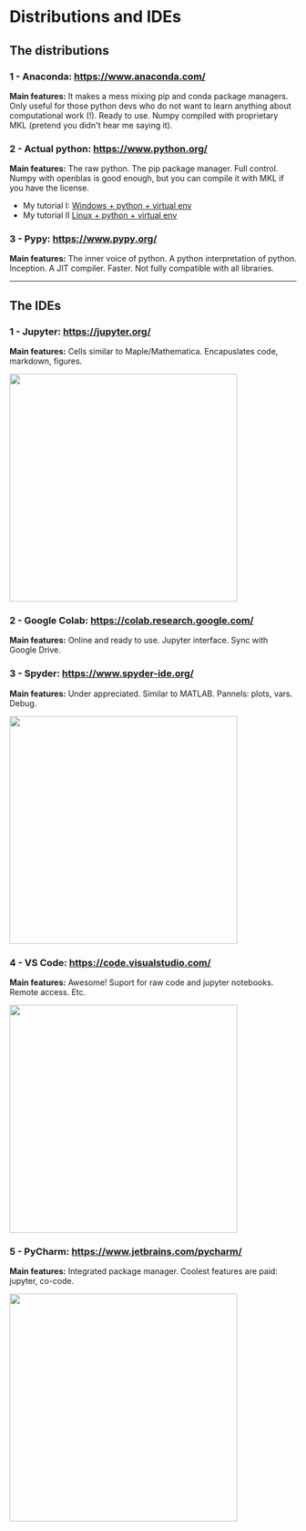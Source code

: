 # Distributions and IDEs

## The distributions

### 1 - Anaconda: https://www.anaconda.com/

**Main features:** It makes a mess mixing pip and conda package managers. Only useful for those python devs who do not want to learn anything about computational work (!).  Ready to use. Numpy compiled with proprietary MKL (pretend you didn't hear me saying it).

### 2 - Actual python: https://www.python.org/

**Main features:** The raw python. The pip package manager. Full control. Numpy with openblas is good enough, but you can compile it with MKL if you have the license.

- My tutorial I: [Windows + python + virtual env](https://www.youtube.com/watch?v=dpdWU59XTP8)
- My tutorial II [Linux + python + virtual env](https://www.youtube.com/watch?v=IE8HzEEFv9c)

### 3 - Pypy: https://www.pypy.org/

**Main features:** The inner voice of python. A python interpretation of python. Inception. A JIT compiler. Faster. Not fully compatible with all libraries.


----------------------------

## The IDEs

### 1 - Jupyter: https://jupyter.org/

**Main features:** Cells similar to Maple/Mathematica. Encapuslates code, markdown, figures.

<img src="https://jupyter.org/assets/labpreview.png" width="400"/>

### 2 - Google Colab: https://colab.research.google.com/

**Main features:** Online and ready to use. Jupyter interface. Sync with Google Drive.



### 3 - Spyder: https://www.spyder-ide.org/

**Main features:** Under appreciated. Similar to MATLAB. Pannels: plots, vars. Debug.

<img src="https://docs.spyder-ide.org/current/_images/mainwindow_default_1610.png" width="400"/>

### 4 - VS Code: https://code.visualstudio.com/

**Main features:** Awesome! Suport for raw code and jupyter notebooks. Remote access. Etc.

<img src="https://code.visualstudio.com/assets/docs/languages/python/python-editing.gif" width="400"/>

### 5 - PyCharm: https://www.jetbrains.com/pycharm/

**Main features:** Integrated package manager. Coolest features are paid: jupyter, co-code.

<img src="https://www.jetbrains.com/pycharm/img/screenshots/complexLook@2x.jpg" width="400"/>

